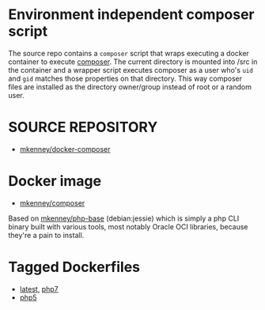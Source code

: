 # Environment independent composer script

The source repo contains a `composer` script that wraps executing a docker container to execute [composer](https://getcomposer.org/). The current directory is mounted into /src in the container and a wrapper script executes composer as a user who's `uid` and `gid` matches those properties on that directory. This way composer files are installed as the directory owner/group instead of root or a random user.

# SOURCE REPOSITORY

* [mkenney/docker-composer](https://github.com/mkenney/docker-composer)

# Docker image

* [mkenney/composer](https://hub.docker.com/r/mkenney/composer/)

Based on [mkenney/php-base](https://hub.docker.com/r/mkenney/php-base/) (debian:jessie) which is simply a php CLI binary built with various tools, most notably Oracle OCI libraries, because they're a pain to install.

# Tagged Dockerfiles

* [latest](https://github.com/mkenney/docker-composer/blob/master/Dockerfile), [php7](https://github.com/mkenney/docker-composer/blob/master/Dockerfile)
* [php5](https://github.com/mkenney/docker-composer/blob/php5/Dockerfile)
